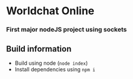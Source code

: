 # Worldchat Online
### First major nodeJS project using sockets

## Build information
- Build using node (`node index`)
- Install dependencies using `npm i`